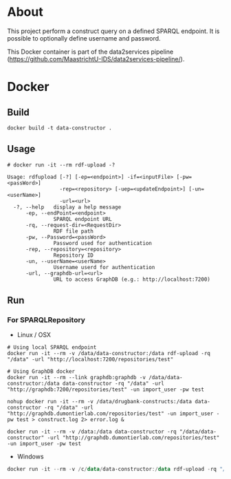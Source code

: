 # About
This project perform a construct query on a defined SPARQL endpoint. It is possible to optionally define username and password.

This Docker container is part of the data2services pipeline (https://github.com/MaastrichtU-IDS/data2services-pipeline/).

# Docker
## Build
```shell
docker build -t data-constructor .
```
## Usage
```shell
# docker run -it --rm rdf-upload -?

Usage: rdfupload [-?] [-ep=<endpoint>] -if=<inputFile> [-pw=<passWord>]
                 -rep=<repository> [-uep=<updateEndpoint>] [-un=<userName>]
                 -url=<url>
  -?, --help   display a help message
      -ep, --endPoint=<endpoint>
               SPARQL endpoint URL
      -rq, --request-dir=<RequestDir>
               RDF file path
      -pw, --Password=<passWord>
               Password used for authentication
      -rep, --repository=<repository>
               Repository ID
      -un, --userName=<userName>
               Username userd for authentication
      -url, --graphdb-url=<url>
               URL to access GraphDB (e.g.: http://localhost:7200)

```
## Run
### For SPARQLRepository

* Linux / OSX

```shell
# Using local SPARQL endpoint
docker run -it --rm -v /data/data-constructor:/data rdf-upload -rq "/data" -url "http://localhost:7200/repositories/test"

# Using GraphDB docker
docker run -it --rm --link graphdb:graphdb -v /data/data-constructor:/data data-constructor -rq "/data" -url "http://graphdb:7200/repositories/test" -un import_user -pw test

nohup docker run -it --rm -v /data/drugbank-constructs:/data data-constructor -rq "/data" -url "http://graphdb.dumontierlab.com/repositories/test" -un import_user -pw test > construct.log 2> error.log &

docker run -it --rm -v /data:/data data-constructor -rq "/data/data-constructor" -url "http://graphdb.dumontierlab.com/repositories/test" -un import_user -pw test
```
* Windows

```powershell
docker run -it --rm -v /c/data/data-constructor:/data rdf-upload -rq "/data" -ep "http://localhost:7200/repositories/test"
```




